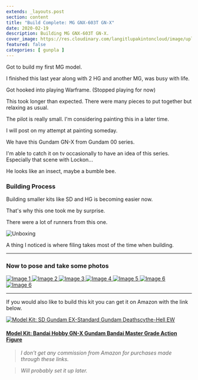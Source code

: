 ```yaml
---
extends: _layouts.post
section: content
title: "Build Complete: MG GNX-603T GN-X"
date: 2020-02-19
description: Building MG GNX-603T GN-X.
cover_image: https://res.cloudinary.com/langitlupakintoncloud/image/upload/w_800/hugo/jcos.io/build-mg-gn-x/20190723_013910_y7yald.jpg
featured: false
categories: [ gunpla ]
---
```


Got to build my first MG model.

I finished this last year along with 2 HG and another MG, was busy with life.

Got hooked into playing Warframe. (Stopped playing for now)

This took longer than expected. There were many pieces to put together but relaxing as usual.

The pilot is really small. I'm considering painting this in a later time.

I will post on my attempt at painting someday.

We have this Gundam GN-X from Gundam 00 series.

I'm able to catch it on tv occasionally to have an idea of this series.
Especially that scene with Lockon...

He looks like an insect, maybe a bumble bee.

### Building Process

Building smaller kits like SD and HG is becoming easier now.

That's why this one took me by surprise.

There were a lot of runners from this one.

![Unboxing](https://res.cloudinary.com/langitlupakintoncloud/image/upload/hugo/jcos.io/build-mg-gn-x/20190720_230729_i16onz.jpg)

A thing I noticed is where filing takes most of the time when building.

---

### Now to pose and take some photos

<div class="columns-2 md:columns-3 gap-4 space-y-4">
    <a href="https://res.cloudinary.com/langitlupakintoncloud/image/upload/w_800/hugo/jcos.io/build-mg-gn-x/20190723_013910_y7yald.jpg" class="m-1" data-lightbox="gallery" data-title="Image 1">
        <img src="https://res.cloudinary.com/langitlupakintoncloud/image/upload/w_800/hugo/jcos.io/build-mg-gn-x/20190723_013910_y7yald.jpg" class="rounded-lg shadow-lg" alt="Image 1">
    </a>
    <a href="https://res.cloudinary.com/langitlupakintoncloud/image/upload/w_800/hugo/jcos.io/build-mg-gn-x/20190720_230729_i16onz.jpg" class="m-1" data-lightbox="gallery" data-title="Image 2">
        <img src="https://res.cloudinary.com/langitlupakintoncloud/image/upload/w_800/hugo/jcos.io/build-mg-gn-x/20190720_230729_i16onz.jpg" class="rounded-lg shadow-lg" alt="Image 2">
    </a>
    <a href="https://res.cloudinary.com/langitlupakintoncloud/image/upload/w_800/hugo/jcos.io/build-mg-gn-x/20190720_230429_xymo3u.jpg" class="m-1" data-lightbox="gallery" data-title="Image 3">
        <img src="https://res.cloudinary.com/langitlupakintoncloud/image/upload/w_800/hugo/jcos.io/build-mg-gn-x/20190720_230429_xymo3u.jpg" class="rounded-lg shadow-lg" alt="Image 3">
    </a>
    <a href="https://res.cloudinary.com/langitlupakintoncloud/image/upload/w_800/hugo/jcos.io/build-mg-gn-x/20190721_221019_nslvo6.jpg" class="m-1" data-lightbox="gallery" data-title="Image 4">
        <img src="https://res.cloudinary.com/langitlupakintoncloud/image/upload/w_800/hugo/jcos.io/build-mg-gn-x/20190721_221019_nslvo6.jpg" class="rounded-lg shadow-lg" alt="Image 4">
    </a>
    <a href="https://res.cloudinary.com/langitlupakintoncloud/image/upload/w_800/hugo/jcos.io/build-mg-gn-x/20190722_021943_siuusw.jpg" class="m-1" data-lightbox="gallery" data-title="Image 5">
        <img src="https://res.cloudinary.com/langitlupakintoncloud/image/upload/w_800/hugo/jcos.io/build-mg-gn-x/20190722_021943_siuusw.jpg" class="rounded-lg shadow-lg" alt="Image 5">
    </a>
    <a href="https://res.cloudinary.com/langitlupakintoncloud/image/upload/w_800/hugo/jcos.io/build-mg-gn-x/20190722_013813_mu62da.jpg" class="m-1" data-lightbox="gallery" data-title="Image 6">
        <img src="https://res.cloudinary.com/langitlupakintoncloud/image/upload/w_800/hugo/jcos.io/build-mg-gn-x/20190722_013813_mu62da.jpg" class="rounded-lg shadow-lg" alt="Image 6">
    </a>
    <a href="https://res.cloudinary.com/langitlupakintoncloud/image/upload/w_800/hugo/jcos.io/build-mg-gn-x/20190721_021908_jiiiah.jpg" class="m-1" data-lightbox="gallery" data-title="Image 6">
        <img src="https://res.cloudinary.com/langitlupakintoncloud/image/upload/w_800/hugo/jcos.io/build-mg-gn-x/20190721_021908_jiiiah.jpg" class="rounded-lg shadow-lg" alt="Image 6">
    </a>
</div>

---

If you would also like to build this kit you can get it on Amazon with the link below.

<div class="flex justify-center">
    <a href="https://amzn.to/2PlQN5R">
        <img src="https://res.cloudinary.com/langitlupakintoncloud/image/upload/w_500/hugo/jcos.io/build-mg-gn-x/20190720_230429_xymo3u" class="rounded-lg shadow-lg" alt="Model Kit: SD Gundam EX-Standard Gundam Deathscythe-Hell EW">
    </a>
</div>

#### [Model Kit: Bandai Hobby GN-X Gundam Bandai Master Grade Action Figure](https://amzn.to/2PlQN5R)

>*I don't get any commission from Amazon for purchases made through these links.*

>*Will probably set it up later.*
